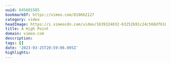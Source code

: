 ```yaml
---
uuid: 645601585
bookmarkOf: https://vimeo.com/810662127
category: video
headImage: https://i.vimeocdn.com/video/1639324032-63252b91c24c568df618a661534a1cb2d83f48659d558e9a87feb315d25a56b4-d_295x166
title: A High Point
domain: vimeo.com
description: 
tags: []
date: '2023-03-25T20:59:06.005Z'
highlights: 
---
```




